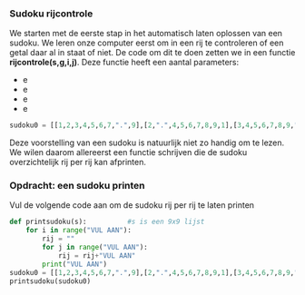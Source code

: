 ### Sudoku rijcontrole
We starten met de eerste stap in het automatisch laten oplossen van een sudoku. We leren onze computer eerst om in een rij te controleren of een getal daar al in staat of niet. De code om dit te doen zetten we in een functie **rijcontrole(s,g,i,j)**. Deze functie heeft een aantal parameters:

- e
- e
- e
- e

```python
sudoku0 = [[1,2,3,4,5,6,7,".",9],[2,".",4,5,6,7,8,9,1],[3,4,5,6,7,8,9,".",2],[4,5,".",7,8,9,1,2,3],[5,6,7,8,9,1,2,3,4],[6,7,8,9,1,2,3,4,5],[7,8,9,1,2,3,4,5,6],[8,9,1,2,3,4,5,6,7],[9,1,2,3,4,5,6,7,8]]
```

Deze voorstelling van een sudoku is natuurlijk niet zo handig om te lezen. We wilen daarom allereerst een functie schrijven die de sudoku overzichtelijk rij per rij kan afprinten.
### Opdracht: een sudoku printen
Vul de volgende code aan om de sudoku rij per rij te laten printen
```python
def printsudoku(s):          #s is een 9x9 lijst
    for i in range("VUL AAN"):
        rij = ""
        for j in range("VUL AAN"):
            rij = rij+"VUL AAN"
        print("VUL AAN")
sudoku0 = [[1,2,3,4,5,6,7,".",9],[2,".",4,5,6,7,8,9,1],[3,4,5,6,7,8,9,".",2],[4,5,".",7,8,9,1,2,3],[5,6,7,8,9,1,2,3,4],[6,7,8,9,1,2,3,4,5],[7,8,9,1,2,3,4,5,6],[8,9,1,2,3,4,5,6,7],[9,1,2,3,4,5,6,7,8]]
printsudoku(sudoku0)
```

